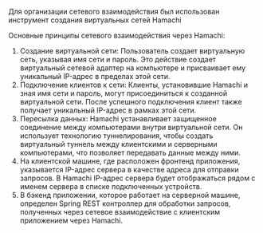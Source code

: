 Для организации сетевого взаимодействия был использован инструмент создания виртуальных сетей Hamachi

Основные принципы сетевого взаимодействия через Hamachi:
1. Создание виртуальной сети: Пользователь создает виртуальную сеть, указывая имя сети и пароль. Это действие создает виртуальный сетевой адаптер на компьютере и присваивает ему уникальный IP-адрес в пределах этой сети.
2. Подключение клиентов к сети: Клиенты, установившие Hamachi и зная имя сети и пароль, могут присоединиться к созданной виртуальной сети. После успешного подключения клиент также получает уникальный IP-адрес в рамках этой сети.
3. Пересылка данных: Hamachi устанавливает защищенное соединение между компьютерами внутри виртуальной сети. Он использует технологию туннелирования, чтобы создать виртуальный туннель между клиентскими и серверными компьютерами, что позволяет передавать данные между ними.
4. На клиентской машине, где расположен фронтенд приложения, указывается IP-адрес сервера в качестве адреса для отправки запросов. В Hamachi IP-адрес сервера будет отображаться рядом с именем сервера в списке подключенных устройств.
5. В бэкенд приложении, которое работает на серверной машине, определен Spring REST контроллер для обработки запросов, полученных через сетевое взаимодействие с клиентским приложением через Hamachi.
